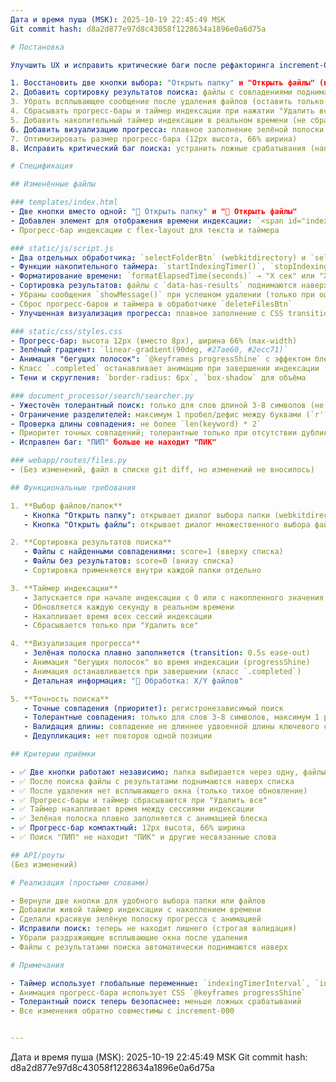 ```yaml
---
Дата и время пуша (MSK): 2025-10-19 22:45:49 MSK
Git commit hash: d8a2d877e97d8c43058f1228634a1896e0a6d75a

# Постановка

Улучшить UX и исправить критические баги после рефакторинга increment-000:

1. Восстановить две кнопки выбора: "Открыть папку" и "Открыть файлы" (вместо единой кнопки)
2. Добавить сортировку результатов поиска: файлы с совпадениями поднимаются наверх
3. Убрать всплывающее сообщение после удаления файлов (оставить только тихое обновление UI)
4. Сбрасывать прогресс-бары и таймер индексации при нажатии "Удалить все"
5. Добавить накопительный таймер индексации в реальном времени (не сбрасывается между сессиями)
6. Добавить визуализацию прогресса: плавное заполнение зелёной полоски с анимацией
7. Оптимизировать размер прогресс-бара (12px высота, 66% ширина)
8. Исправить критический баг поиска: устранить ложные срабатывания (например, "ПИП" находил "ПИК")

# Спецификация

## Изменённые файлы

### templates/index.html
- Две кнопки вместо одной: "📁 Открыть папку" и "📄 Открыть файлы"
- Добавлен элемент для отображения времени индексации: `<span id="indexBuildTime">`
- Прогресс-бар индексации с flex-layout для текста и таймера

### static/js/script.js
- Два отдельных обработчика: `selectFolderBtn` (webkitdirectory) и `selectFilesBtn` (multiple)
- Функции накопительного таймера: `startIndexingTimer()`, `stopIndexingTimer()`, `resetIndexingTimer()`
- Форматирование времени: `formatElapsedTime(seconds)` → "X сек" или "X мин Y сек"
- Сортировка результатов: файлы с `data-has-results` поднимаются наверх внутри каждой папки
- Убраны сообщения `showMessage()` при успешном удалении (только при ошибках)
- Сброс прогресс-баров и таймера в обработчике `deleteFilesBtn`
- Улучшенная визуализация прогресса: плавное заполнение с CSS transitions и классом `completed`

### static/css/styles.css
- Прогресс-бар: высота 12px (вместо 8px), ширина 66% (max-width)
- Зелёный градиент: `linear-gradient(90deg, #27ae60, #2ecc71)`
- Анимация "бегущих полосок": `@keyframes progressShine` с эффектом блеска
- Класс `.completed` останавливает анимацию при завершении индексации
- Тени и скругления: `border-radius: 6px`, `box-shadow` для объёма

### document_processor/search/searcher.py
- Ужесточён толерантный поиск: только для слов длиной 3-8 символов (не 2!)
- Ограничение разделителей: максимум 1 пробел/дефис между буквами (`r'[\s\-\u00A0]?'`)
- Проверка длины совпадения: не более `len(keyword) * 2`
- Приоритет точных совпадений; толерантные только при отсутствии дубликатов
- Исправлен баг: "ПИП" больше не находит "ПИК"

### webapp/routes/files.py
- (Без изменений, файл в списке git diff, но изменений не вносилось)

## Функциональные требования

1. **Выбор файлов/папок**
   - Кнопка "Открыть папку": открывает диалог выбора папки (webkitdirectory=true)
   - Кнопка "Открыть файлы": открывает диалог множественного выбора файлов

2. **Сортировка результатов поиска**
   - Файлы с найденными совпадениями: score=1 (вверху списка)
   - Файлы без результатов: score=0 (внизу списка)
   - Сортировка применяется внутри каждой папки отдельно

3. **Таймер индексации**
   - Запускается при начале индексации с 0 или с накопленного значения
   - Обновляется каждую секунду в реальном времени
   - Накапливает время всех сессий индексации
   - Сбрасывается только при "Удалить все"

4. **Визуализация прогресса**
   - Зелёная полоска плавно заполняется (transition: 0.5s ease-out)
   - Анимация "бегущих полосок" во время индексации (progressShine)
   - Анимация останавливается при завершении (класс `.completed`)
   - Детальная информация: "🔄 Обработка: X/Y файлов"

5. **Точность поиска**
   - Точные совпадения (приоритет): регистронезависимый поиск
   - Толерантные совпадения: только для слов 3-8 символов, максимум 1 разделитель
   - Валидация длины: совпадение не длиннее удвоенной длины ключевого слова
   - Дедупликация: нет повторов одной позиции

## Критерии приёмки

- ✅ Две кнопки работают независимо: папка выбирается через одну, файлы через другую
- ✅ После поиска файлы с результатами поднимаются наверх списка
- ✅ После удаления нет всплывающего окна (только тихое обновление)
- ✅ Прогресс-бары и таймер сбрасываются при "Удалить все"
- ✅ Таймер накапливает время между сессиями индексации
- ✅ Зелёная полоска плавно заполняется с анимацией блеска
- ✅ Прогресс-бар компактный: 12px высота, 66% ширина
- ✅ Поиск "ПИП" не находит "ПИК" и другие несвязанные слова

## API/роуты
(Без изменений)

# Реализация (простыми словами)

- Вернули две кнопки для удобного выбора папки или файлов
- Добавили живой таймер индексации с накоплением времени
- Сделали красивую зелёную полоску прогресса с анимацией
- Исправили поиск: теперь не находит лишнего (строгая валидация)
- Убрали раздражающие всплывающие окна после удаления
- Файлы с результатами поиска автоматически поднимаются наверх

# Примечания

- Таймер использует глобальные переменные: `indexingTimerInterval`, `indexingStartTime`, `accumulatedIndexingTime`
- Анимация прогресс-бара использует CSS `@keyframes progressShine`
- Толерантный поиск теперь безопаснее: меньше ложных срабатываний
- Все изменения обратно совместимы с increment-000


---
```

Дата и время пуша (MSK): 2025-10-19 22:45:49 MSK
Git commit hash: d8a2d877e97d8c43058f1228634a1896e0a6d75a
